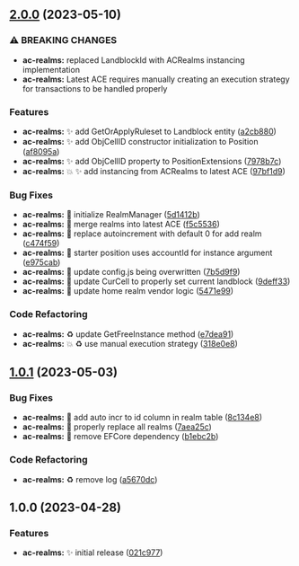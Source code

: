 ## [2.0.0](https://github.com/DarktideLegend/escape-from-dereth/compare/ac-realms-v1.0.1...ac-realms-v2.0.0) (2023-05-10)


### ⚠ BREAKING CHANGES

* **ac-realms:** replaced LandblockId with ACRealms instancing implementation
* **ac-realms:** Latest ACE requires manually creating an execution
strategy for transactions to be handled properly

### Features

* **ac-realms:** ✨ add GetOrApplyRuleset to Landblock entity ([a2cb880](https://github.com/DarktideLegend/escape-from-dereth/commit/a2cb88010c856e38f4298f7d455270fb41795f2e))
* **ac-realms:** ✨ add ObjCellID constructor initialization to Position ([af8095a](https://github.com/DarktideLegend/escape-from-dereth/commit/af8095a41c49ff843f57aeb8a290903cac7dfbde))
* **ac-realms:** ✨ add ObjCellID property to PositionExtensions ([7978b7c](https://github.com/DarktideLegend/escape-from-dereth/commit/7978b7c3ff2ddb3b1ef31dcbba92cb6614f63650))
* **ac-realms:** 💥 ✨ add instancing from ACRealms to latest ACE ([97bf1d9](https://github.com/DarktideLegend/escape-from-dereth/commit/97bf1d906ff2ee478956a02eaff3f36975587b02))


### Bug Fixes

* **ac-realms:** 🐛 initialize RealmManager ([5d1412b](https://github.com/DarktideLegend/escape-from-dereth/commit/5d1412b63565afb23c7738140ba0dcaef8730da0))
* **ac-realms:** 🐛 merge realms into latest ACE ([f5c5536](https://github.com/DarktideLegend/escape-from-dereth/commit/f5c553689ecb5e30e7a1360e2628991921e537d5))
* **ac-realms:** 🐛 replace autoincrement with default 0 for add realm ([c474f59](https://github.com/DarktideLegend/escape-from-dereth/commit/c474f59ad3f05cb199b76555b96d2c576b1c9ebe))
* **ac-realms:** 🐛 starter position uses accountId for instance argument ([e975cab](https://github.com/DarktideLegend/escape-from-dereth/commit/e975caba39fcfbfdef12fd04334d6241cb497a1a))
* **ac-realms:** 🐛 update config.js being overwritten ([7b5d9f9](https://github.com/DarktideLegend/escape-from-dereth/commit/7b5d9f927ac0b7ba0e29ab687f12a4f4ae5de347))
* **ac-realms:** 🐛 update CurCell to properly set current landblock ([9deff33](https://github.com/DarktideLegend/escape-from-dereth/commit/9deff33e344fbd49333dd9c413af5bc5b0b5dc9c))
* **ac-realms:** 🐛 update home realm vendor logic ([5471e99](https://github.com/DarktideLegend/escape-from-dereth/commit/5471e995c0493a3deb15f303063c8c296f94a9a9))


### Code Refactoring

* **ac-realms:** ♻️ update GetFreeInstance method ([e7dea91](https://github.com/DarktideLegend/escape-from-dereth/commit/e7dea91a6604a2dc8b44f2a2cea22cd4dc371e31))
* **ac-realms:** 💥 ♻️ use manual execution strategy ([318e0e8](https://github.com/DarktideLegend/escape-from-dereth/commit/318e0e84e1ed89d101c6ff132f003dc3a96c7b30))

## [1.0.1](https://github.com/DarktideLegend/escape-from-dereth/compare/ac-realms-v1.0.0...ac-realms-v1.0.1) (2023-05-03)


### Bug Fixes

* **ac-realms:** 🐛 add auto incr to id column in realm table ([8c134e8](https://github.com/DarktideLegend/escape-from-dereth/commit/8c134e855fe061c3cd4297684be6d031298e685c))
* **ac-realms:** 🐛 properly replace all realms ([7aea25c](https://github.com/DarktideLegend/escape-from-dereth/commit/7aea25cb950b65ccf36d6a46dc0ceb0542468011))
* **ac-realms:** 🐛 remove EFCore dependency ([b1ebc2b](https://github.com/DarktideLegend/escape-from-dereth/commit/b1ebc2b9a409eadc6afa9c074c5f34092252480f))


### Code Refactoring

* **ac-realms:** ♻️ remove log ([a5670dc](https://github.com/DarktideLegend/escape-from-dereth/commit/a5670dc3096eed94a99567d284d2cdf78bca845b))

## 1.0.0 (2023-04-28)


### Features

* **ac-realms:** ✨ initial release ([021c977](https://github.com/DarktideLegend/escape-from-dereth/commit/021c977b9cc5bac526da9d4631a9c0d3d5f84a5d))
